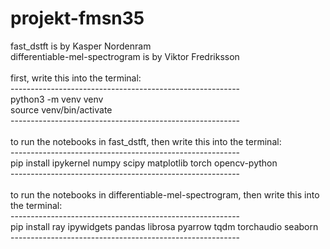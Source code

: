 # projekt-fmsn35

fast_dstft is by Kasper Nordenram <br/>
differentiable-mel-spectrogram is by Viktor Fredriksson <br/>
 <br/>
first, write this into the terminal: <br/>
--------------------------------------------------------- <br/>
python3 -m venv venv <br/>
source venv/bin/activate<br/>
--------------------------------------------------------- <br/>
 <br/>
to run the notebooks in fast_dstft, then write this into the terminal: <br/>
--------------------------------------------------------- <br/>
pip install ipykernel numpy scipy matplotlib torch opencv-python <br/>
--------------------------------------------------------- <br/>
 <br/>
to run the notebooks in differentiable-mel-spectrogram, then write this into the terminal: <br/>
--------------------------------------------------------- <br/>
pip install ray ipywidgets pandas librosa pyarrow tqdm torchaudio seaborn <br/>
--------------------------------------------------------- <br/>

